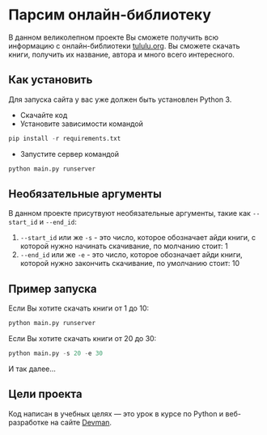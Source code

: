 # Парсим онлайн-библиотеку
В данном великолепном проекте Вы сможете получить всю информацию с онлайн-библиотеки [tululu.org](tululu.org). Вы сможете скачать книги, получить их название, автора и много всего интересного.

## Как установить
Для запуска сайта у вас уже должен быть установлен Python 3.

- Скачайте код
- Установите зависимости командой 
``` python
pip install -r requirements.txt
```
- Запустите сервер командой 
``` python
python main.py runserver
```

## Необязательные аргументы
В данном проекте присутвуют необязательные аргументы, такие как `--start_id` и `--end_id`:

1. `--start_id` или же `-s` - это число, которое обозначает айди книги, с которой нужно начинать скачивание, по молчанию стоит: 1
2. `--end_id` или же `-e` - это число, которое обозначает айди книги, которой нужно закончить скачивание, по умолчанию стоит: 10

## Пример запуска
Если Вы хотите скачать книги от 1 до 10:
``` python
python main.py runserver
```

Если Вы хотите скачать книги от 20 до 30:
```python 
python main.py -s 20 -e 30
```

И так далее...

## Цели проекта
Код написан в учебных целях — это урок в курсе по Python и веб-разработке на сайте [Devman](https://dvmn.org).
